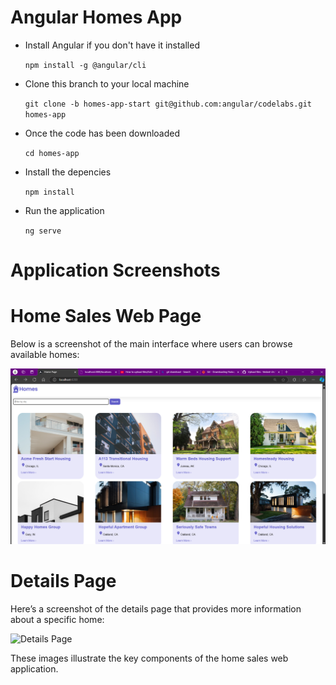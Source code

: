 # Angular Homes App
- Install Angular if you don't have it installed

  `npm install -g @angular/cli`

- Clone this branch to your local machine

  `git clone -b homes-app-start git@github.com:angular/codelabs.git homes-app`

- Once the code has been downloaded

  `cd homes-app`

- Install the depencies

  `npm install` 

- Run the application 

  `ng serve`

# Application Screenshots

# Home Sales Web Page

Below is a screenshot of the main interface where users can browse available homes:

![Home Sales Web Page](src/assets/SS02.png)

# Details Page

Here’s a screenshot of the details page that provides more information about a specific home:

![Details Page](ssrc/assets/SS02.png)

These images illustrate the key components of the home sales web application.

